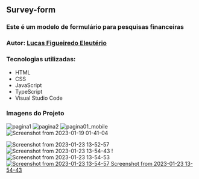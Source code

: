 ## Survey-form
### Este é um modelo de formulário para pesquisas financeiras
### Autor: [Lucas Figueiredo Eleutério](https://www.linkedin.com/in/lucas-eleut%C3%A9rio-1a9759254?lipi=urn%3Ali%3Apage%3Ad_flagship3_profile_view_base_contact_details%3BJd4FwMPvSK6UXtgf7Ef91A%3D%3D)


### Tecnologias utilizadas:
- HTML
- CSS
- JavaScript
- TypeScript
- Visual Studio Code

### Imagens do Projeto
![pagina1](https://user-images.githubusercontent.com/100170505/213356366-b5f69c41-c40a-44c7-a343-7a68500bf321.png)
![pagina2](https://user-images.githubusercontent.com/100170505/213356400-b5e9e4cc-ec1f-4b48-abdb-f5ae5c131e0e.png)
![pagina01_mobile](https://user-images.githubusercontent.com/100170505/213356573-ca3f6eb0-cf16-4623-82df-5e14c27f5b6d.png)
![Screenshot from 2023-01-19 01-41-04](https://user-images.githubusercontent.com/100170505/213356989-5fa8a2a9-deed-4448-af63-cd5f4bf75bc3.png)

![Screenshot from 2023-01-23 13-52-57](https://user-images.githubusercontent.com/100170505/214100521-5af675e5-2eaa-4b0e-a012-f6577a9f4ce6.png)
![Screenshot from 2023-01-23 13-54-43](https://user-images.githubusercontent.com/100170505/214101191-929f6cfc-373f-44bd-a159-f119a371d9ae.png)
!![Screenshot from 2023-01-23 13-54-53](https://user-images.githubusercontent.com/100170505/214100755-2f1f24c3-58de-4ce8-8ab4-d6fde8d6ac17.png)
[![Screenshot from 2023-01-23 13-54-57](https://user-images.githubusercontent.com/100170505/214100919-bcc826b2-5bbf-43c8-8748-73101429392f.png)
Screenshot from 2023-01-23 13-54-43](https://user-images.githubusercontent.com/100170505/214100735-bef337ed-5796-4111-a141-6b3afdaea926.png)


 
 

